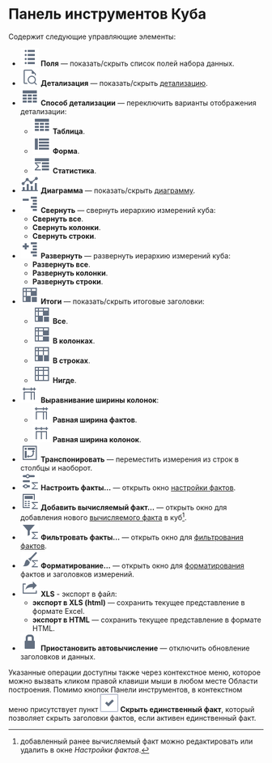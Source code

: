 # Панель инструментов Куба

Содержит следующие управляющие элементы:

* ![ ](../../images/icons/toolbar-controls/fields-list_default.svg) **Поля** — показать/скрыть список полей набора данных.
* ![ ](../../images/icons/toolbar-controls/show-fast-viewer_default.svg) **Детализация** — показать/скрыть [детализацию](./details.md).
* ![ ](../../images/icons/cube/detailing/browse_default.svg) **Способ детализации** — переключить варианты отображения детализации:
   * ![ ](../../images/icons/cube/detailing/browse_default.svg) **Таблица**.
   * ![ ](../../images/icons/cube/detailing/form_default.svg) **Форма**.
   * ![ ](../../images/icons/cube/detailing/stat_default.svg) **Статистика**.
* ![ ](../../images/icons/toolbar-controls/chart_default.svg) **Диаграмма** — показать/скрыть [диаграмму](./chart.md).
* ![ ](../../images/icons/toolbar-controls/collapce-all_default.svg) **Свернуть** — свернуть иерархию измерений куба:
   * **Свернуть все**.
   * **Свернуть колонки**.
   * **Свернуть строки**.
* ![ ](../../images/icons/toolbar-controls/open-all_default.svg) **Развернуть** — развернуть иерархию измерений куба:
   * **Развернуть все**.
   * **Развернуть колонки**.
   * **Развернуть строки**.
* ![ ](../../images/icons/toolbar-controls/show-total-all_default.svg) **Итоги**  — показать/скрыть итоговые заголовки:
   * ![ ](../../images/icons/toolbar-controls/show-total-all_default.svg) **Все**.
   * ![ ](../../images/icons/toolbar-controls/show-total-col_default.svg) **В колонках**.
   * ![ ](../../images/icons/toolbar-controls/show-total-row_default.svg) **В строках**.
   * ![ ](../../images/icons/toolbar-controls/show-total-nor_default.svg) **Нигде**.
* ![ ](../../images/icons/toolbar-controls/width-equal_default.svg) **Выравнивание ширины колонок**:
   * ![ ](../../images/icons/toolbar-controls/width-equal_default.svg) **Равная ширина фактов**.
   * ![ ](../../images/icons/toolbar-controls/width-same_default.svg) **Равная ширина колонок**.
* ![ ](../../images/icons/toolbar-controls/transform_default.svg) **Транспонировать** — переместить измерения из строк в столбцы и наоборот.
* ![ ](../../images/icons/cube/cases/case-tune_default.svg) **Настроить факты…** — открыть окно [настройки фактов](./configurefacts.md).
* ![ ](../../images/icons/cube/cases/case-calc_default.svg) **Добавить вычисляемый факт…** — открыть окно для добавления нового [вычисляемого факта](./addcalculatingfact.md) в куб[^1].
* ![ ](../../images/icons/cube/cases/case-filter_default.svg) **Фильтровать факты…** — открыть окно для  [фильтрования фактов](./filterfacts.md).
* ![ ](../../images/icons/cube/cases/case-format_default.svg) **Форматирование…** — открыть окно для [форматирования](./formatfacts.md) фактов и заголовков измерений.
* ![ ](../../images/icons/toolbar-controls/export_default.svg) **XLS** - экспорт в файл:
   * **экспорт в XLS (html)** — сохранить текущее представление в формате Excel.
   * **экспорт в HTML** — сохранить текущее представление в формате HTML.
* ![ ](../../images/icons/toolbar-controls/locked_default.svg) **Приостановить автовычисление** — отключить обновление заголовков и данных.

[^1]: добавленный ранее вычисляемый факт можно редактировать или удалить в окне *Настройки фактов*.

Указанные операции доступны также через контекстное меню, которое можно вызвать кликом правой клавиши мыши в любом месте Области построения. Помимо кнопок Панели инструментов, в контекстном меню присутствует пункт ![ ](../../images/icons/checkbox-states/checked_default.svg) **Скрыть единственный факт**, который позволяет скрыть заголовки фактов, если активен единственный факт.